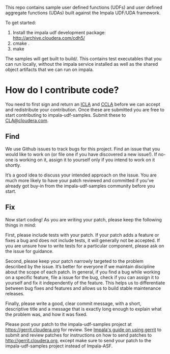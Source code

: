This repo contains sample user defined functions (UDFs) and user defined aggregate functions (UDAs) built against the Impala UDF/UDA framework.

To get started:

1. Install the impala udf development package: <http://archive.cloudera.com/cdh5/>
2. cmake .
3. make

The samples will get built to build/. This contains test executables that you can run locally, without the impala service installed as well as the shared object artifacts that we can run on impala.

# How do I contribute code?
You need to first sign and return an
[ICLA](https://github.com/cloudera/native-toolchain/blob/icla/Cloudera%20ICLA_25APR2018.pdf)
and
[CCLA](https://github.com/cloudera/native-toolchain/blob/icla/Cloudera%20CCLA_25APR2018.pdf)
before we can accept and redistribute your contribution. Once these are submitted you are
free to start contributing to impala-udf-samples. Submit these to CLA@cloudera.com.

## Find
We use Github issues to track bugs for this project. Find an issue that you would like to
work on (or file one if you have discovered a new issue!). If no-one is working on it,
assign it to yourself only if you intend to work on it shortly.

It’s a good idea to discuss your intended approach on the issue. You are much more
likely to have your patch reviewed and committed if you’ve already got buy-in from the
impala-udf-samples community before you start.

## Fix
Now start coding! As you are writing your patch, please keep the following things in mind:

First, please include tests with your patch. If your patch adds a feature or fixes a bug
and does not include tests, it will generally not be accepted. If you are unsure how to
write tests for a particular component, please ask on the issue for guidance.

Second, please keep your patch narrowly targeted to the problem described by the issue.
It’s better for everyone if we maintain discipline about the scope of each patch. In
general, if you find a bug while working on a specific feature, file a issue for the bug,
check if you can assign it to yourself and fix it independently of the feature. This helps
us to differentiate between bug fixes and features and allows us to build stable
maintenance releases.

Finally, please write a good, clear commit message, with a short, descriptive title and
a message that is exactly long enough to explain what the problem was, and how it was
fixed.

Please post your patch to the impala-udf-samples project at https://gerrit.cloudera.org
for review. See
[Impala's guide on using gerrit](https://cwiki.apache.org/confluence/display/IMPALA/Using+Gerrit+to+submit+and+review+patches)
to submit and review patches for instructions on how to send patches to
http://gerrit.cloudera.org, except make sure to send your patch to the impala-udf-samples
project instead of Impala-ASF.

